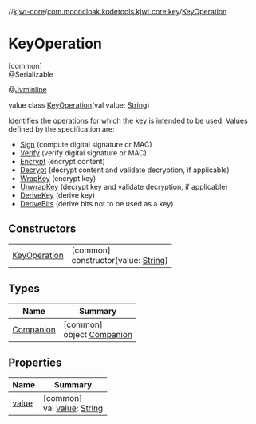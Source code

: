//[kjwt-core](../../../index.md)/[com.mooncloak.kodetools.kjwt.core.key](../index.md)/[KeyOperation](index.md)

# KeyOperation

[common]\
@Serializable

@[JvmInline](https://kotlinlang.org/api/latest/jvm/stdlib/kotlin.jvm/-jvm-inline/index.html)

value class [KeyOperation](index.md)(val value: [String](https://kotlinlang.org/api/latest/jvm/stdlib/kotlin/-string/index.html))

Identifies the operations for which the key is intended to be used. Values defined by the specification are:

- 
   [Sign](-companion/-sign.md) (compute digital signature or MAC)
- 
   [Verify](-companion/-verify.md) (verify digital signature or MAC)
- 
   [Encrypt](-companion/-encrypt.md) (encrypt content)
- 
   [Decrypt](-companion/-decrypt.md) (decrypt content and validate decryption, if applicable)
- 
   [WrapKey](-companion/-wrap-key.md) (encrypt key)
- 
   [UnwrapKey](-companion/-unwrap-key.md) (decrypt key and validate decryption, if applicable)
- 
   [DeriveKey](-companion/-derive-key.md) (derive key)
- 
   [DeriveBits](-companion/-derive-bits.md) (derive bits not to be used as a key)

## Constructors

| | |
|---|---|
| [KeyOperation](-key-operation.md) | [common]<br>constructor(value: [String](https://kotlinlang.org/api/latest/jvm/stdlib/kotlin/-string/index.html)) |

## Types

| Name | Summary |
|---|---|
| [Companion](-companion/index.md) | [common]<br>object [Companion](-companion/index.md) |

## Properties

| Name | Summary |
|---|---|
| [value](value.md) | [common]<br>val [value](value.md): [String](https://kotlinlang.org/api/latest/jvm/stdlib/kotlin/-string/index.html) |

